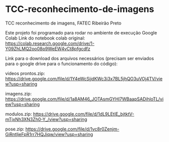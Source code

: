 # TCC-reconhecimento-de-imagens
TCC reconhecimento de imagens, FATEC Ribeirão Preto

Este projeto foi programado para rodar no ambiente de execução Google Colab 
Link do notebook colab original: 
https://colab.research.google.com/drive/1-Y09ZhLMQ2oo08p9WeEW4vCt8pfgcdfz

Link para o download dos arquivos necessários (precisam ser enviados para o google drive para o funcionamento do código):

videos prontos.zip:
https://drive.google.com/file/d/1Y4eWcSjjdKWc3i3x7BL5jhQO3uVOj4TV/view?usp=sharing

imagens.zip:
https://drive.google.com/file/d/1a8AM46_JOTAsmGYHl7WBaapSADihloTL/view?usp=sharing

modulos.zip:
https://drive.google.com/file/d/1dL9LEtIE_bjtktV-mTjxNh3XN3Zh0-Y_/view?usp=sharing

pose.zip:
https://drive.google.com/file/d/1vc8r0Zenjm-GiRntIjeFpR1rr7HQJiqw/view?usp=sharing
